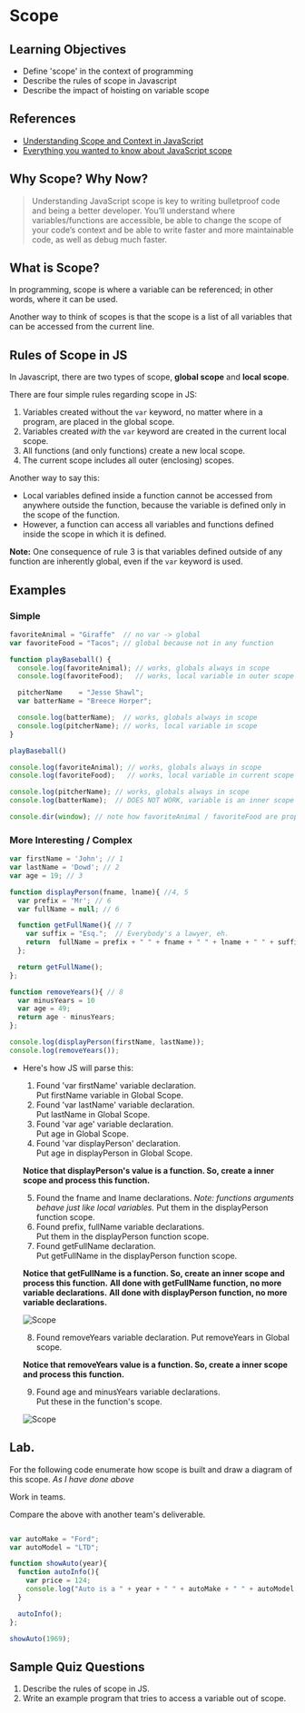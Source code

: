 # Scope

## Learning Objectives

- Define 'scope' in the context of programming
- Describe the rules of scope in Javascript
- Describe the impact of hoisting on variable scope

## References

* [Understanding Scope and Context in JavaScript](http://ryanmorr.com/understanding-scope-and-context-in-javascript/)
* [Everything you wanted to know about JavaScript scope](http://toddmotto.com/everything-you-wanted-to-know-about-javascript-scope/)

## Why Scope? Why Now?

>Understanding JavaScript scope is key to writing bulletproof code and being a better developer. You’ll understand where variables/functions are accessible, be able to change the scope of your code’s context and be able to write faster and more maintainable code, as well as debug much faster.

## What is Scope?

In programming, scope is where a variable can be referenced; in other words,
where it can be used.

Another way to think of scopes is that the scope is a list of all variables
that can be accessed from the current line.


## Rules of Scope in JS

In Javascript, there are two types of scope, **global scope** and **local scope**.

There are four simple rules regarding scope in JS:

1. Variables created without the `var` keyword, no matter where in a program,
are placed in the global scope.
2. Variables created *with* the `var` keyword are created in the current local scope.
3. All functions (and only functions) create a new local scope.
4. The current scope includes all outer (enclosing) scopes.

Another way to say this:

* Local variables defined inside a function cannot be accessed from anywhere
outside the function, because the variable is defined only in the scope of the
function.
* However, a function can access all variables and functions defined inside the
scope in which it is defined.

**Note:** One consequence of rule 3 is that variables defined outside of any function are inherently global, even if the `var` keyword is used.

## Examples

### Simple

```js
favoriteAnimal = "Giraffe"  // no var -> global
var favoriteFood = "Tacos"; // global because not in any function

function playBaseball() {
  console.log(favoriteAnimal); // works, globals always in scope
  console.log(favoriteFood);   // works, local variable in outer scope

  pitcherName    = "Jesse Shawl";
  var batterName = "Breece Horper";

  console.log(batterName);  // works, globals always in scope
  console.log(pitcherName); // works, local variable in scope
}

playBaseball()

console.log(favoriteAnimal); // works, globals always in scope
console.log(favoriteFood);   // works, local variable in current scope

console.log(pitcherName); // works, globals always in scope
console.log(batterName);  // DOES NOT WORK, variable is an inner scope

console.dir(window); // note how favoriteAnimal / favoriteFood are properties of window.
```

### More Interesting / Complex

```javascript
var firstName = 'John'; // 1
var lastName = 'Dowd'; // 2
var age = 19; // 3

function displayPerson(fname, lname){ //4, 5
  var prefix = 'Mr'; // 6
  var fullName = null; // 6

  function getFullName(){ // 7
    var suffix = "Esq.";  // Everybody's a lawyer, eh.
    return  fullName = prefix + " " + fname + " " + lname + " " + suffix;
  };

  return getFullName();
};

function removeYears(){ // 8
  var minusYears = 10
  var age = 49;
  return age - minusYears;
};

console.log(displayPerson(firstName, lastName));
console.log(removeYears());

```


* Here's how JS will parse this:

    1. Found 'var firstName' variable declaration.  
    Put firstName variable in Global Scope.  
    2. Found 'var lastName' variable declaration.  
    Put lastName in Global Scope.  
    3. Found 'var age' variable declaration.  
    Put age in Global Scope.  
    4. Found 'var displayPerson' declaration.  
    Put age in displayPerson in Global Scope.

    **Notice that displayPerson's value is a function. So, create a inner scope and process this function.**

    5. Found the fname and lname declarations.
    *Note: functions arguments behave just like local variables.*
    Put them in the displayPerson function scope.  
    6. Found prefix, fullName variable declarations.  
    Put them in the displayPerson function scope.  
    7. Found getFullName declaration.  
    Put getFullName in the displayPerson function scope.

    **Notice that getFullName is a function. So, create an inner scope and  process this function.**
    **All done with getFullName function, no more variable declarations.**
    **All done with displayPerson function, no more variable declarations.**

    ![Scope](assets/JS_Scope1.png)

    8. Found removeYears variable declaration.
    Put removeYears in Global scope.  

    **Notice that removeYears value is a function. So, create a inner scope and process this function.**

    9. Found age and minusYears variable declarations.  
    Put these in the function's scope.

    ![Scope](assets/JS_Scope2.png)

## Lab.
For the following code enumerate how scope is built and draw a diagram of this scope. *As I have done above*

Work in teams.

Compare the above with another team's deliverable.

```javascript

var autoMake = "Ford";
var autoModel = "LTD";

function showAuto(year){
  function autoInfo(){
    var price = 124;
    console.log("Auto is a " + year + " " + autoMake + " " + autoModel + ", it's price is " + price + "$");
  }

  autoInfo();
};

showAuto(1969);
```


## Sample Quiz Questions

1. Describe the rules of scope in JS.
2. Write an example program that tries to access a variable out of scope.
